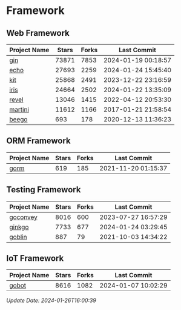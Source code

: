 # Framework

## Web Framework
| Project Name | Stars | Forks | Last Commit |
| ------------ | ----- | ----- | ----------- |
| [gin](https://github.com/gin-gonic/gin) | 73871 | 7853 | 2024-01-19 00:18:57 |
| [echo](https://github.com/labstack/echo) | 27693 | 2259 | 2024-01-24 15:45:40 |
| [kit](https://github.com/go-kit/kit) | 25868 | 2491 | 2023-12-22 23:16:59 |
| [iris](https://github.com/kataras/iris) | 24664 | 2502 | 2024-01-22 13:35:09 |
| [revel](https://github.com/revel/revel) | 13046 | 1415 | 2022-04-12 20:53:30 |
| [martini](https://github.com/go-martini/martini) | 11612 | 1166 | 2017-01-21 21:58:54 |
| [beego](https://github.com/astaxie/beego) | 693 | 178 | 2020-12-13 11:36:23 |

## ORM Framework
| Project Name | Stars | Forks | Last Commit |
| ------------ | ----- | ----- | ----------- |
| [gorm](https://github.com/jinzhu/gorm) | 619 | 185 | 2021-11-20 01:15:37 |

## Testing Framework
| Project Name | Stars | Forks | Last Commit |
| ------------ | ----- | ----- | ----------- |
| [goconvey](https://github.com/smartystreets/goconvey) | 8016 | 600 | 2023-07-27 16:57:29 |
| [ginkgo](https://github.com/onsi/ginkgo) | 7733 | 677 | 2024-01-24 03:29:45 |
| [goblin](https://github.com/franela/goblin) | 887 | 79 | 2021-10-03 14:34:22 |

## IoT Framework
| Project Name | Stars | Forks | Last Commit |
| ------------ | ----- | ----- | ----------- |
| [gobot](https://github.com/hybridgroup/gobot) | 8616 | 1082 | 2024-01-07 10:02:29 |

*Update Date: 2024-01-26T16:00:39*